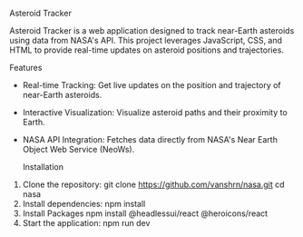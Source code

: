 Asteroid Tracker

Asteroid Tracker is a web application designed to track near-Earth asteroids using data from NASA's API. This project leverages JavaScript, CSS, and HTML to provide real-time updates on asteroid positions and trajectories.

Features
- Real-time Tracking: Get live updates on the position and trajectory of near-Earth asteroids.
- Interactive Visualization: Visualize asteroid paths and their proximity to Earth.
- NASA API Integration: Fetches data directly from NASA's Near Earth Object Web Service (NeoWs).

  Installation

1. Clone the repository:
      git clone https://github.com/vanshrn/nasa.git
      cd nasa
2. Install dependencies:
      npm install
3. Install Packages
      npm install @headlessui/react @heroicons/react
4. Start the application:
      npm run dev
    
